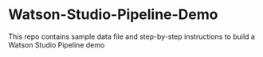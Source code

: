 # Watson-Studio-Pipeline-Demo
This repo contains sample data file and step-by-step instructions to build a Watson Studio Pipeline demo
